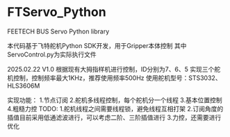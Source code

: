 # FTServo_Python
FEETECH BUS Servo Python library

本代码基于飞特舵机Python SDK开发，用于Gripper本体控制
其中ServoControl.py为实际执行文件

2025.02.22 V1.0
根据现有大拇指样机进行控制，ID分别为7、6、5
实现三个舵机控制，控制频率最大1KHz，推荐使用频率500Hz
使用舵机型号：STS3032、HLS3606M

实现功能：
1.节点订阅
2.舵机多线程控制，每个舵机分一个线程
3.基本位置控制
4.粗糙力控
TODO:
1.舵机线程之间需要线程锁，避免线程互相打架
2.订阅角度的插值目前采用低通滤波进行，可以考虑二阶、三阶插值进行
3.力控，还需要进行优化